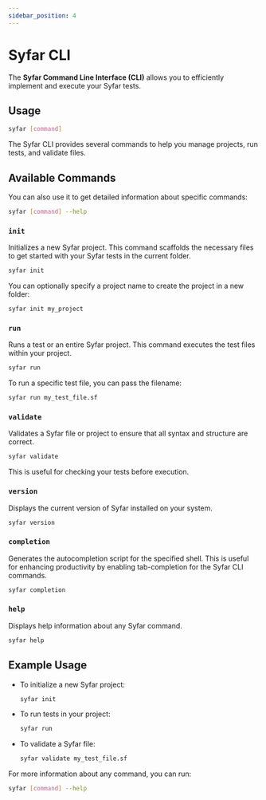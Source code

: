 ```yaml
---
sidebar_position: 4
---
```


# Syfar CLI

The **Syfar Command Line Interface (CLI)** allows you to efficiently implement and execute your Syfar tests.

## Usage

```bash
syfar [command]
```

The Syfar CLI provides several commands to help you manage projects, run tests, and validate files.

## Available Commands

You can also use it to get detailed information about specific commands:

```bash
syfar [command] --help
```

### `init`
Initializes a new Syfar project. This command scaffolds the necessary files to get started with your Syfar tests in the current folder.

```bash
syfar init
```

You can optionally specify a project name to create the project in a new folder:

```bash
syfar init my_project
```

### `run`
Runs a test or an entire Syfar project. This command executes the test files within your project.

```bash
syfar run
```

To run a specific test file, you can pass the filename:

```bash
syfar run my_test_file.sf
```

### `validate`
Validates a Syfar file or project to ensure that all syntax and structure are correct.

```bash
syfar validate
```
This is useful for checking your tests before execution.

### `version`
Displays the current version of Syfar installed on your system.

```bash
syfar version
```

### `completion`
Generates the autocompletion script for the specified shell. This is useful for enhancing productivity by enabling tab-completion for the Syfar CLI commands.

```bash
syfar completion
```

### `help`
Displays help information about any Syfar command.

```bash
syfar help
```

## Example Usage

- To initialize a new Syfar project:

  ```bash
  syfar init
  ```

- To run tests in your project:

  ```bash
  syfar run
  ```

- To validate a Syfar file:

  ```bash
  syfar validate my_test_file.sf
  ```

For more information about any command, you can run:

```bash
syfar [command] --help
```
